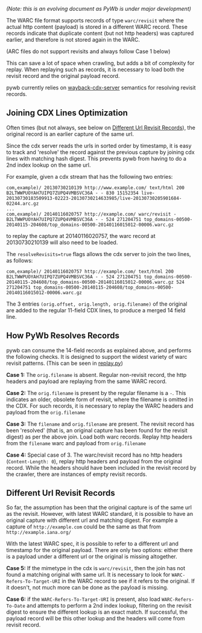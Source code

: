 *(Note: this is an evolving document as PyWb is under major development)*


The WARC file format supports records of type `warc/revisit` where the actual http content (payload) is stored in a different WARC record. These records indicate that duplicate content (but not http headers) was captured earlier, and therefore is not stored again in the WARC.

(ARC files do not support revisits and always follow Case 1 below)

This can save a lot of space when crawling, but adds a bit of complexity for replay.
When replaying such as records, it is necessary to load both the revisit record and the original payload record.

pywb currently relies on [wayback-cdx-server][1] semantics for resolving revisit records.

Joining CDX Lines Optimization
------------------------------

Often times (but not always, see below on [Different Url Revisit Records](.#different-url-revisit-records)), the original record is an earlier capture of the same url.

Since the cdx server reads the urls in sorted order by timestamp, it is easy to track and 'resolve' the record against the previous capture by joining cdx lines with matching hash digest.
This prevents pywb from having to do a 2nd index lookup on the same url.

For example, given a cdx stream that has the following two entries:

```
com,example)/ 20130730210139 http://www.example.com/ text/html 200 B2LTWWPUOYAH7UIPQ7ZUPQ4VMBSVC36A - - 830 15152354 live-20130730183509913-02223-20130730214633985/live-20130730205901684-02244.arc.gz
...
com,example)/ 20140116020757 http://example.com/ warc/revisit - B2LTWWPUOYAH7UIPQ7ZUPQ4VMBSVC36A - - 524 271204751 top_domains-00500-20140115-204608/top_domains-00500-20140116015012-00006.warc.gz
```

to replay the capture at 20140116020757, the warc record at 20130730210139 will also need to be loaded.

The `resolveRevisits=true` flags allows the cdx server to join the two lines, as follows:

```
com,example)/ 20140116020757 http://example.com/ text/html 200 B2LTWWPUOYAH7UIPQ7ZUPQ4VMBSVC36A - - 524 271204751 top_domains-00500-20140115-204608/top_domains-00500-20140116015012-00006.warc.gz 524 271204751 top_domains-00500-20140115-204608/top_domains-00500-20140116015012-00006.warc.gz
```

The 3 entries `(orig.offset, orig.length, orig.filename)` of the original are added to the regular 11-field CDX lines, to produce a merged 14 field line.

How PyWb Resolves Records
-------------------------

pywb can consume the 14-field records as explained above, and performs the following checks.
It is designed to support the widest variety of warc revisit patterns.
(This can be seen in [replay.py][2])


**Case 1:** The `orig.filename` is absent. Regular non-revisit record, the http headers and payload are replaying from the same WARC record.

**Case 2:** The `orig.filename` is present by the regular filename is a `-`. This indicates an older, obsolete form of revisit, where the filename is omitted in the CDX. For such records, it is necessary to replay the WARC headers and payload from the `orig.filename`

**Case 3:** The `filename` and `orig.filename` are present. The revisit record has been 'resolved' (that is, an original capture has been found for the revisit digest) as per the above join. Load both warc records.
Replay http headers from the `filename` warc and payload from `orig.filename`

**Case 4:** Special case of 3. The warc/revisit record has no http headers (`Content-Length: 0`), replay http headers and payload from the original record. While the headers should have been included in the revisit record by the crawler, there are instances of empty revisit records.

Different Url Revisit Records
-----------------------------

So far, the assumption has been that the original capture is of the same url as the revisit.
However, with latest WARC standard, it is possible to have an original capture with different url and matching digest. For example a capture of `http://example.com` could be the same as that from `http://example.iana.org/`

With the latest WARC spec, it is possible to refer to a different url and timestamp for the original payload.
There are only two options: either there is a payload under a different url or the original is missing altogether.

**Case 5:** If the mimetype in the cdx is `warc/revisit`, then the join has not found a matching original with same url. It is necessary to look for `WARC-Refers-To-Target-URI` in the WARC record to see if it refers to the original. If it doesn't, not much more can be done as the payload is missing.

**Case 6:** if the `WARC-Refers-To-Target-URI` is present, also load `WARC-Refers-To-Date` and attempts to perform a 2nd index lookup, filtering on the revisit digest to ensure the different lookup is an exact match. If successful, the payload record will be this other lookup and the headers will come from revisit record.


[1]: https://github.com/internetarchive/wayback/tree/master/wayback-cdx-server
[2]: https://github.com/ikreymer/pywb/blob/master/pywb/replay.py